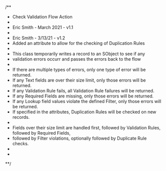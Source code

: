 /** 
 *  Check Validation Flow Action
 * 
 *  Eric Smith - March 2021 - v1.1
 * 
 *  Eric Smith - 3/13/21 - v1.2
 *  Added an attribute to allow for the checking of Duplication Rules
 * 
 *  This class temporarily writes a record to an SObject to see if any  
 *  validation errors occurr and passes the errors back to the flow
 * 
 *  If there are multiple types of errors, only one type of error will be returned.
 *  If any Text fields are over their size limit, only those errors will be returned.
 *  If any Validation Rule fails, all Validation Rule failures will be returned.
 *  If any Required Fields are missing, only those errors will be returned.
 *  If any Lookup field values violate the defined Filter, only those errors will be returned.
 *  If specified in the attributes, Duplication Rules will be checked on new records.
 * 
 *  Fields over their size limit are handled first, followed by Validation Rules, followed by Required Fields,
 *  followed by Filter violations, optionally followed by Duplicate Rule checks.
 * 
 * 
**/ 
